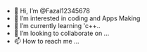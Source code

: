 - 👋 Hi, I’m @Fazal12345678
- 👀 I’m interested in coding and Apps Making
- 🌱 I’m currently learning 'c++..
- 💞️ I’m looking to collaborate on ...
- 📫 How to reach me ...

<!---
Fazal12345678/Fazal12345678 is a ✨ special ✨ repository because its `README.md` (this file) appears on your GitHub profile.
You can click the Preview link to take a look at your changes.
--->
